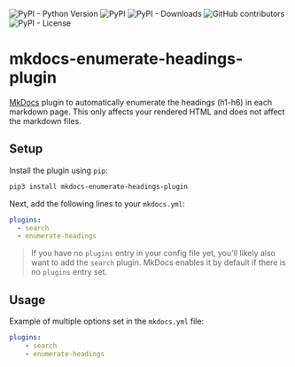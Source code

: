 ![PyPI - Python Version](https://img.shields.io/pypi/pyversions/mkdocs-enumerate-headings-plugin)
![PyPI](https://img.shields.io/pypi/v/mkdocs-enumerate-headings-plugin)
![PyPI - Downloads](https://img.shields.io/pypi/dm/mkdocs-enumerate-headings-plugin)
![GitHub contributors](https://img.shields.io/github/contributors/timvink/mkdocs-enumerate-headings-plugin)
![PyPI - License](https://img.shields.io/pypi/l/mkdocs-enumerate-headings-plugin)

# mkdocs-enumerate-headings-plugin

[MkDocs](https://www.mkdocs.org/) plugin to automatically enumerate the headings (h1-h6) in each markdown page. This only affects your rendered HTML and does not affect the markdown files.

## Setup

Install the plugin using `pip`:

```bash
pip3 install mkdocs-enumerate-headings-plugin
```

Next, add the following lines to your `mkdocs.yml`:

```yml
plugins:
  - search
  - enumerate-headings
```

> If you have no `plugins` entry in your config file yet, you'll likely also want to add the `search` plugin. MkDocs enables it by default if there is no `plugins` entry set.

## Usage

Example of multiple options set in the `mkdocs.yml` file:

```yml
plugins:
    - search
    - enumerate-headings
```
